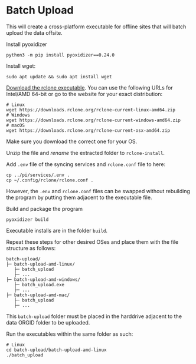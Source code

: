 # Batch Upload

This will create a cross-platform executable for offline sites that will batch
upload the data offsite.

Install pyoxidizer
```
python3 -m pip install pyoxidizer==0.24.0
```

Install wget:
```
sudo apt update && sudo apt install wget
```

[Download the rclone executable](https://rclone.org/downloads/). You can use
the following URLs for Intel/AMD 64-bit or go to the website for your exact
distribution:

```
# Linux
wget https://downloads.rclone.org/rclone-current-linux-amd64.zip
# Windows
wget https://downloads.rclone.org/rclone-current-windows-amd64.zip
# macOS
wget https://downloads.rclone.org/rclone-current-osx-amd64.zip
```

Make sure you download the correct one for your OS.

Unzip the file and *rename* the extracted folder to `rclone-install`.

Add `.env` file of the syncing services and `rclone.conf` file to here:
```
cp ../pi/services/.env .
cp ~/.config/rclone/rclone.conf .
```

However, the `.env` and `rclone.conf` files can be swapped without rebuilding
the program by putting them adjacent to the executable file.

Build and package the program
```
pyoxidizer build
```

Executable installs are in the folder `build`.

Repeat these steps for other desired OSes and place them with
the file structure as follows:
```
batch-upload/
├─ batch-upload-amd-linux/
   ├─ batch_upload
   ├─ ...
├─ batch-upload-amd-windows/
   ├─ batch_upload.exe
   ├─ ...
├─ batch-upload-amd-mac/
   ├─ batch_upload
   ├─ ...
```

This `batch-upload` folder must be placed in the harddrive adjacent to the data
ORGID folder to be uploaded.

Run the executables within the same folder as such:
```
# Linux
cd batch-upload/batch-upload-amd-linux
./batch_upload
```
